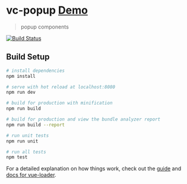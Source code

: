 # vc-popup [Demo](https://deepkolos.github.io/vc-popup/)

> popup components

[![Build Status](https://travis-ci.org/deepkolos/vc-popup.svg?branch=master)](https://travis-ci.org/deepkolos/vc-popup)

## Build Setup

``` bash
# install dependencies
npm install

# serve with hot reload at localhost:8080
npm run dev

# build for production with minification
npm run build

# build for production and view the bundle analyzer report
npm run build --report

# run unit tests
npm run unit

# run all tests
npm test
```

For a detailed explanation on how things work, check out the [guide](http://vuejs-templates.github.io/webpack/) and [docs for vue-loader](http://vuejs.github.io/vue-loader).
